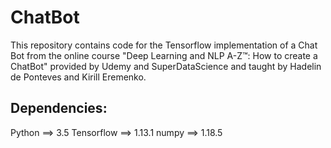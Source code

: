 # ChatBot

This repository contains code for the Tensorflow implementation of a Chat Bot from the online course "Deep Learning and NLP A-Z™: How to create a ChatBot" provided by Udemy and SuperDataScience and taught by Hadelin de Ponteves and Kirill Eremenko.

## Dependencies:
Python ==> 3.5
Tensorflow ==> 1.13.1
numpy ==> 1.18.5
